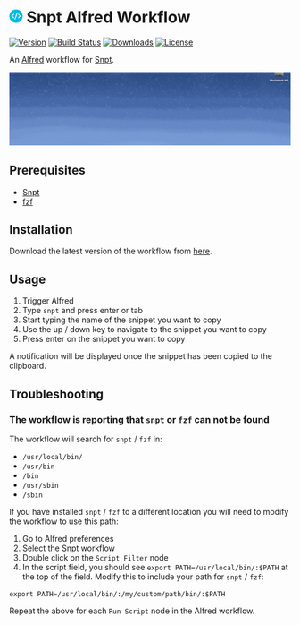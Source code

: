 # <img src="resources/icon.png" height="24"> Snpt Alfred Workflow

[![Version](https://img.shields.io/github/release/mike182uk/snpt-alfred-workflow.svg?style=flat-square)](https://github.com/mike182uk/snpt-alfred-workflow)
[![Build Status](https://img.shields.io/travis/mike182uk/snpt-alfred-workflow.svg?style=flat-square)](http://travis-ci.org/mike182uk/snpt-alfred-workflow)
[![Downloads](https://img.shields.io/github/downloads/mike182uk/snpt-alfred-workflow/total.svg?style=flat-square)](https://github.com/mike182uk/snpt-alfred-workflow)
[![License](https://img.shields.io/github/license/mike182uk/snpt-alfred-workflow.svg?style=flat-square)](https://github.com/mike182uk/snpt-alfred-workflow)

An [Alfred](https://www.alfredapp.com/) workflow for [Snpt](https://github.com/mike182uk/snpt-go).

![](example.gif)

## Prerequisites

- [Snpt](https://github.com/mike182uk/snpt-go)
- [fzf](https://github.com/junegunn/fzf)

## Installation

Download the latest version of the workflow from  [here](https://github.com/mike182uk/snpt-alfred-workflow/releases).

## Usage

1. Trigger Alfred
2. Type `snpt` and press enter or tab
3. Start typing the name of the snippet you want to copy
4. Use the up / down key to navigate to the snippet you want to copy
5. Press enter on the snippet you want to copy

A notification will be displayed once the snippet has been copied to the clipboard.

## Troubleshooting

### The workflow is reporting that `snpt` or `fzf` can not be found

The workflow will search for `snpt` / `fzf` in:

- `/usr/local/bin/`
- `/usr/bin`
- `/bin`
- `/usr/sbin`
- `/sbin`

If you have installed `snpt` / `fzf` to a different location you will need to modify the workflow to use this path:

1. Go to Alfred preferences
2. Select the Snpt workflow
3. Double click on the `Script Filter` node
4. In the script field, you should see `export PATH=/usr/local/bin/:$PATH` at the top of the field. Modify this to include your path for `snpt` / `fzf`:

```
export PATH=/usr/local/bin/:/my/custom/path/bin/:$PATH
```

Repeat the above for each `Run Script` node in the Alfred workflow.
